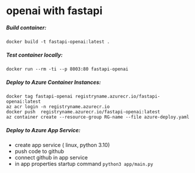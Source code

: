 
# openai with fastapi
##### Build container:
```
docker build -t fastapi-openai:latest .
```
##### Test container locally:
```
docker run --rm -ti --p 8003:80 fastapi-openai
```
##### Deploy to Azure Container Instances:
```
docker tag fastapi-openai registryname.azurecr.io/fastapi-openai:latest
az acr login -n registryname.azurecr.io
docker push  registryname.azurecr.io/fastapi-openai:latest
az container create --resource-group RG-name --file azure-deploy.yaml
```
##### Deploy to Azure App Service:
- create app service  ( linux, python 3.10)
- push code to github
- connect github in app service
- in app properties startup command ```python3 app/main.py```

